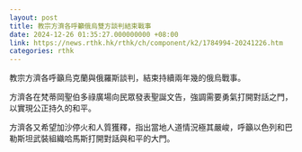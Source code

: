```yaml
---
layout: post
title: 教宗方濟各呼籲俄烏雙方談判結束戰事
date: 2024-12-26 01:35:27.000000000 +08:00
link: https://news.rthk.hk/rthk/ch/component/k2/1784994-20241226.htm
categories: rthk
---
```


教宗方濟各呼籲烏克蘭與俄羅斯談判，結束持續兩年幾的俄烏戰事。

方濟各在梵蒂岡聖伯多祿廣場向民眾發表聖誕文告，強調需要勇氣打開對話之門，以實現公正持久的和平。

方濟各又希望加沙停火和人質獲釋，指出當地人道情況極其嚴峻，呼籲以色列和巴勒斯坦武裝組織哈馬斯打開對話與和平的大門。
